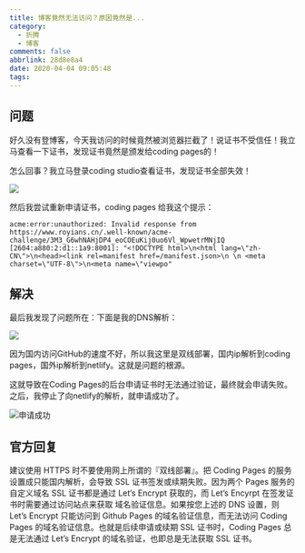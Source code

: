 ```yaml
---
title: 博客竟然无法访问？原因竟然是...
category:
  - 折腾
  - 博客
comments: false
abbrlink: 28d8e8a4
date: 2020-04-04 09:05:48
tags:
---
```


## 问题

好久没有登博客，今天我访问的时候竟然被浏览器拦截了！说证书不受信任！我立马查看一下证书，发现证书竟然是颁发给coding pages的！

怎么回事？我立马登录coding studio查看证书，发现证书全部失效！

![](http://tva3.sinaimg.cn/large/9150e4e5ly1frrwk15wskj206b06djra.jpg)

然后我尝试重新申请证书，coding pages 给我这个提示：

```
acme:error:unauthorized: Invalid response from https://www.royians.cn/.well-known/acme-challenge/3M3_G6whNAHjDP4_eoCOEuKij0uo6Vl_WpwetrMNjIQ [2604:a880:2:d1::1a9:8001]: "<!DOCTYPE html>\n<html lang=\"zh-CN\">\n<head><link rel=manifest href=/manifest.json>\n \n <meta charset=\"UTF-8\">\n<meta name=\"viewpo"
```

## 解决

最后我发现了问题所在：下面是我的DNS解析：

![](https://i.loli.net/2020/04/04/3coGeS8zpOHNBQy.png)

因为国内访问GitHub的速度不好，所以我这里是双线部署，国内ip解析到coding pages，国外ip解析到netlify。这就是问题的根源。

这就导致在Coding Pages的后台申请证书时无法通过验证，最终就会申请失败。之后，我停止了向netlify的解析，就申请成功了。

![申请成功](https://i.loli.net/2020/04/04/soDtbYNdKcHrTwJ.png)

## 官方回复

建议使用 HTTPS 时不要使用网上所谓的『双线部署』。把 Coding Pages 的服务设置成只能国内解析，会导致 SSL 证书签发或续期失败。因为两个 Pages 服务的自定义域名 SSL 证书都是通过 Let’s Encrypt 获取的，而 Let’s Encyrpt 在签发证书时需要通过访问站点来获取 域名验证信息。如果按您上述的 DNS 设置，则 Let’s Encrypt 只能访问到 Github Pages 的域名验证信息，而无法访问 Coding Pages 的域名验证信息。也就是后续申请或续期 SSL 证书时，Coding Pages 总是无法通过 Let’s Encrypt 的域名验证，也即总是无法获取 SSL 证书。
